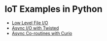IoT Examples in Python
======================

* [Low Level File I/O](./file-pointer/README.md)
* [Async I/O with Twisted](./twisted/README.md)
* [Async Co-routines with Curio](./curio/README.md)